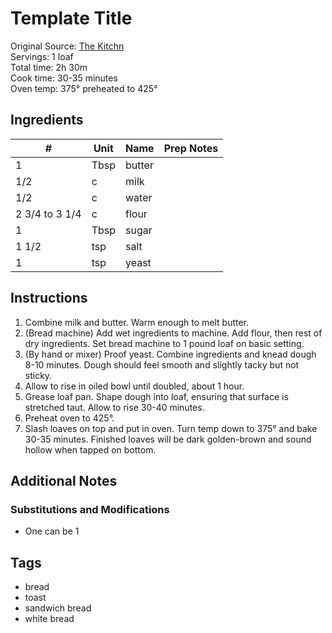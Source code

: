 # Template Title 

Original Source: [The Kitchn](http://www.thekitchn.com/how-to-make-basic-white-sandwich-bread-cooking-lessons-from-the-kitchn-166588)  
Servings: 1 loaf  
Total time: 2h 30m  
Cook time: 30-35 minutes  
Oven temp: 375° preheated to 425°  

## Ingredients  
| # | Unit | Name  | Prep Notes |
|---| ---- | ----  | ---------- |
| 1 | Tbsp | butter | |
| 1/2 | c | milk |  |
| 1/2 | c | water |  |
| 2 3/4 to 3 1/4 | c | flour |  |
| 1 | Tbsp | sugar |  |
| 1 1/2 | tsp | salt |  |
| 1 | tsp | yeast |  |

## Instructions
1. Combine milk and butter. Warm enough to melt butter.
2. (Bread machine) Add wet ingredients to machine. Add flour, then rest of dry ingredients. Set bread machine to 1 pound loaf on basic setting.
3. (By hand or mixer) Proof yeast. Combine ingredients and knead dough 8-10 minutes. Dough should feel smooth and slightly tacky but not sticky.
4. Allow to rise in oiled bowl until doubled, about 1 hour.
5. Grease loaf pan. Shape dough into loaf, ensuring that surface is stretched taut. Allow to rise 30-40 minutes.
6. Preheat oven to 425°.
7. Slash loaves on top and put in oven. Turn temp down to 375° and bake 30-35 minutes. Finished loaves will be dark golden-brown and sound hollow when tapped on bottom.

## Additional Notes

### Substitutions and Modifications
* One can be 1

## Tags
* bread
* toast
* sandwich bread
* white bread